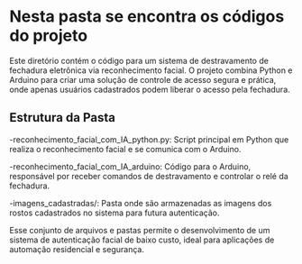 # Nesta pasta se encontra os códigos do projeto

Este diretório contém o código para um sistema de destravamento de fechadura eletrônica via reconhecimento facial. O projeto combina Python e Arduino para criar uma solução 
de controle de acesso segura e prática, onde apenas usuários cadastrados podem liberar o acesso pela fechadura.
  
## Estrutura da Pasta

-reconhecimento_facial_com_IA_python.py: Script principal em Python que realiza o reconhecimento facial e se comunica com o Arduino.

-reconhecimento_facial_com_IA_arduino: Código para o Arduino, responsável por receber comandos de destravamento e controlar o relé da fechadura.

-imagens_cadastradas/: Pasta onde são armazenadas as imagens dos rostos cadastrados no sistema para futura autenticação.

Esse conjunto de arquivos e pastas permite o desenvolvimento de um sistema de autenticação facial de baixo custo, ideal para aplicações de automação residencial e segurança.

